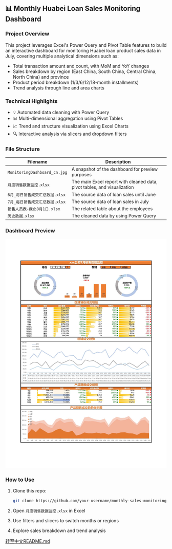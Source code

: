 ## 📊 Monthly Huabei Loan Sales Monitoring Dashboard

### Project Overview

This project leverages Excel's Power Query and Pivot Table features to build an interactive dashboard for monitoring Huabei loan product sales data in July, covering multiple analytical dimensions such as:

- Total transaction amount and count, with MoM and YoY changes
- Sales breakdown by region (East China, South China, Central China, North China) and province
- Product period breakdown (1/3/6/12/18-month installments)
- Trend analysis through line and area charts

### Technical Highlights

- 💡 Automated data cleaning with Power Query
- 📊 Multi-dimensional aggregation using Pivot Tables
- 📈 Trend and structure visualization using Excel Charts
- 🔍 Interactive analysis via slicers and dropdown filters

### File Structure

| Filename                | Description                                                  |
| ----------------------- | ------------------------------------------------------------ |
| `MonitoringDashboard_cn.jpg`  | A snapshot of the dashboard for preview purposes             |
| `月度销售数据监控.xlsx` | The main Excel report with cleaned data, pivot tables, and visualization |
| `6月_每日销售成交汇总数据.xlsx`| The source data of loan sales until June |
| `7月_每日销售成交汇总数据.xlsx`| The source data of loan sales in July |
| `销售人员表-截止8月1日.xlsx`| The related table about the employees |
|`历史数据.xlsx`| The cleaned data by using Power Query |



### Dashboard Preview

![](MonitoringDashboard_cn.jpg)



### How to Use

1. Clone this repo:

    ``` bash
    git clone https://github.com/your-username/monthly-sales-monitoring-dashboard.git
    ```

2. Open `月度销售数据监控.xlsx` in Excel

3. Use filters and slicers to switch months or regions

4. Explore sales breakdown and trend analysis

[转至中文README.md](README_cn.md)
